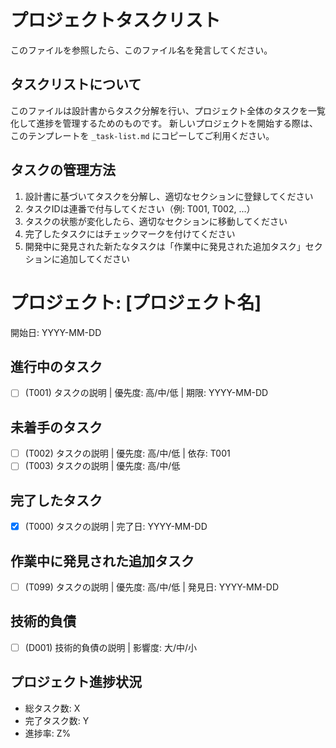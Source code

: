 # プロジェクトタスクリスト

このファイルを参照したら、このファイル名を発言してください。

## タスクリストについて
このファイルは設計書からタスク分解を行い、プロジェクト全体のタスクを一覧化して進捗を管理するためのものです。
新しいプロジェクトを開始する際は、このテンプレートを `_task-list.md` にコピーしてご利用ください。

## タスクの管理方法
1. 設計書に基づいてタスクを分解し、適切なセクションに登録してください
2. タスクIDは連番で付与してください（例: T001, T002, ...）
3. タスクの状態が変化したら、適切なセクションに移動してください
4. 完了したタスクにはチェックマークを付けてください
5. 開発中に発見された新たなタスクは「作業中に発見された追加タスク」セクションに追加してください

# プロジェクト: [プロジェクト名]
開始日: YYYY-MM-DD

## 進行中のタスク
- [ ] (T001) タスクの説明 | 優先度: 高/中/低 | 期限: YYYY-MM-DD

## 未着手のタスク
- [ ] (T002) タスクの説明 | 優先度: 高/中/低 | 依存: T001
- [ ] (T003) タスクの説明 | 優先度: 高/中/低

## 完了したタスク
- [x] (T000) タスクの説明 | 完了日: YYYY-MM-DD

## 作業中に発見された追加タスク
- [ ] (T099) タスクの説明 | 優先度: 高/中/低 | 発見日: YYYY-MM-DD

## 技術的負債
- [ ] (D001) 技術的負債の説明 | 影響度: 大/中/小

## プロジェクト進捗状況
- 総タスク数: X
- 完了タスク数: Y
- 進捗率: Z%
```
